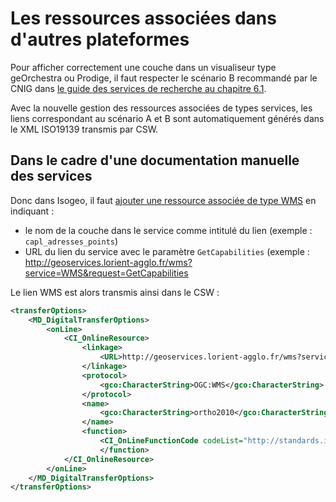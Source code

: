 # Les ressources associées dans d'autres plateformes

Pour afficher correctement une couche dans un visualiseur type geOrchestra ou Prodige, il faut respecter le scénario B recommandé par le CNIG dans [le guide des services de recherche au chapitre 6.1](http://cnig.gouv.fr/wp-content/uploads/2015/Guide-recherche-INSPIRE1.htm).

Avec la nouvelle gestion des ressources associées de types services, les liens correspondant au scénario A et B sont automatiquement générés dans le XML ISO19139 transmis par CSW.

## Dans le cadre d'une documentation manuelle des services

Donc dans Isogeo, il faut [ajouter une ressource associée de type WMS](/fr/features/documentation/md_ressources.html) en indiquant :
* le nom de la couche dans le service comme intitulé du lien (exemple : `capl_adresses_points`)
* URL du lien du service avec le paramètre `GetCapabilities` (exemple : http://geoservices.lorient-agglo.fr/wms?service=WMS&request=GetCapabilities

Le lien WMS est alors transmis ainsi dans le CSW :

```xml
<transferOptions>
    <MD_DigitalTransferOptions>
        <onLine>
            <CI_OnlineResource>
                <linkage>
                    <URL>http://geoservices.lorient-agglo.fr/wms?service=WMS&request=GetCapabilities</URL>
                </linkage>
                <protocol>
                    <gco:CharacterString>OGC:WMS</gco:CharacterString>
                </protocol>
                <name>
                    <gco:CharacterString>ortho2010</gco:CharacterString>
                </name>
                <function>
                    <CI_OnLineFunctionCode codeList="http://standards.iso.org/ittf/PubliclyAvailableStandards/ISO_19139_Schemas/resources/codelist/ML_gmxCodelists.xml#CI_OnLineFunctionCode" codeListValue="view">view</CI_OnLineFunctionCode>
                    </function>
            </CI_OnlineResource>
        </onLine>
    </MD_DigitalTransferOptions>
</transferOptions>
```
